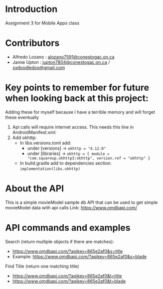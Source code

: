 # Introduction 
Assignment 3 for Mobile Apps class

# Contributors

- Alfredo Lozano : alozano7591@conestogac.on.ca
- Jamie Upton : jupton7804@conestogac.on.ca / xxdoodledoo@gmail.com

# Key points to remember for future when looking back at this project:
Adding these for myself because I have a terrible memory and will forget these eventually

1.	Api calls will require internet access. This needs this line in AndroidManifest.xml:
    <uses-permission android:name="android.permission.INTERNET"/>
2.	Add okhttp:
    - In libs.versions.toml add:
      - under [versions] -> `okhttp = "4.12.0"`
      - under [libraries] -> `okhttp = { module = "com.squareup.okhttp3:okhttp", version.ref = "okhttp" }`
    - In build.gradle add to dependencies section:
      `implementation(libs.okhttp)`

# About the API
This is a simple movieModel sample db API that can be used to get simple movieModel data with api calls
Link: https://www.omdbapi.com/

# API commands and examples

Search (return multiple objects if there are matches):
- https://www.omdbapi.com/?apikey=865e2af0&s=title
- Example: https://www.omdbapi.com/?apikey=865e2af0&s=blade

Find Title (return one matching title)
- https://www.omdbapi.com/?apikey=865e2af0&t=title
- https://www.omdbapi.com/?apikey=865e2af0&t=blade

